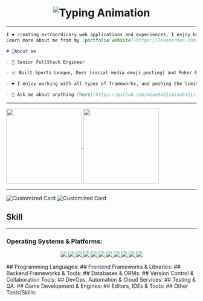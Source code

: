 <h1 align="center">
    <img src="https://readme-typing-svg.herokuapp.com/?font=Righteous&size=35&center=true&vCenter=true&width=500&height=70&lines=Nickname+is+Mino!;Welcome+to+my+GitHub+profile!" alt="Typing Animation" />
</h1>

<hr>

```md
I ❤️ creating extraordinary web applications and experiences, I enjoy both frontend and backend web development.
Learn more about me from my [portfolio website](https://levonarmen.com). 😊

# 💭About me

- 💼 Senior FullStack Engineer

- 📈 Built Sports League, Deez (social media emoji posting) and Poker Game (browser based Ultimate Texas Hold'e)

- ❤️ I enjoy working with all types of frameworks, and pushing the limits

- 💬 Ask me about anything [here](https://github.com/mino9421/mino9421/issues)
```
<hr>

<a href="https://github.com/mino9421">
  <img height=200 align="center" src="https://github-readme-stats.vercel.app/api/top-langs/?username=mino9421&theme=tokyonight&hide_border=true&layout=compact&langs_count=10&&card_width=320" />
</a>
<a href="https://github.com/mino9421">
  <img height=200 align="center" src="https://github-readme-stats.vercel.app/api?username=mino9421&rank_icon=github&theme=radical" />
</a>

<hr>

![Customized Card](https://github-readme-stats.vercel.app/api/pin?username=mino9421\&repo=deez-book\&title_color=fff\&icon_color=f9f9f9\&text_color=9f9f9f\&bg_color=151515)
![Customized Card](https://github-readme-stats.vercel.app/api/pin?username=mino9421\&repo=sports-league-ui\&title_color=fff\&icon_color=f9f9f9\&text_color=9f9f9f\&bg_color=151515)

## Skill

<hr>

### Operating Systems & Platforms:
<p align="center">
  <a href="https://skillicons.dev">
    <img src="https://skillicons.dev/icons?perline=10&i=debian,windows,ubuntu,mint,redhat,apple,aws,azure,gcp,firebase" />
    <img src="https://skillicons.dev/icons?perline=10&i=javascript,typescript,nodejs,deno,python,java,go,php,dart,ruby,rust,swift,bash,c,cpp,cs" />
    <img src="https://skillicons.dev/icons?perline=10&i=vue,react,nextjs,nuxtjs,remix,astro,svelte,angular,flutter,pinia,redux,vuetify,pug,tailwindcss,bootstrap,materialui,sass" />
    <img src="https://skillicons.dev/icons?perline=10&i=express,nestjs,fastapi,flask,django,laravel,rails,actix,rocket,spring,prisma,docker,kubernetes,ansible,jenkins,terraform,nginx" />
    <img src="https://skillicons.dev/icons?perline=10&i=mysql,postgres,mongodb,cassandra,redis,sqlite,dynamodb,graphql,apollo,prisma" />
    <img src="https://skillicons.dev/icons?perline=10&i=git,github,gitlab,bitbucket" />
    <img src="https://skillicons.dev/icons?perline=10&i=docker,kubernetes,ansible,jenkins,terraform,nginx,vercel,netlify" />
    <img src="https://skillicons.dev/icons?perline=10&i=vitest,jest,cypress,selenium,postman" />
    <img src="https://skillicons.dev/icons?perline=10&i=godot,unity,unreal,blender,opencv" />
    <img src="https://skillicons.dev/icons?perline=10&i=vscode,neovim,androidstudio,vim,powershell,codepen,figma,webflow" />
    <img src="https://skillicons.dev/icons?perline=10&i=elastic,kafka,rabbitmq,cmake,webassembly,yarn,npm,bun,tensorflow,pytorch" />
  </a>
</p>
    ## Programming Languages:
    ## Frontend Frameworks & Libraries:
    ## Backend Frameworks & Tools:
    ## Databases & ORMs:
    ## Version Control & Collaboration Tools:
    ## DevOps, Automation & Cloud Services:
    ## Testing & QA:
    ## Game Development & Engines:
    ## Editors, IDEs & Tools:
    ## Other Tools/Skills:




    
<!--
**mino9421/mino9421** is a ✨ _special_ ✨ repository because its `README.md` (this file) appears on your GitHub profile.

Here are some ideas to get you started:

- 🔭 I’m currently working on ...
- 🌱 I’m currently learning ...
- 👯 I’m looking to collaborate on ...
- 🤔 I’m looking for help with ...
- 💬 Ask me about ...
- 📫 How to reach me: ...
- 😄 Pronouns: ...
- ⚡ Fun fact: ...
-->
